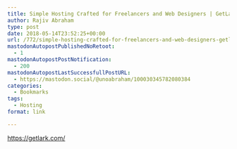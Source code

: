 ```yaml
---
title: Simple Hosting Crafted for Freelancers and Web Designers | GetLark.com
author: Rajiv Abraham
type: post
date: 2018-05-14T23:52:25+00:00
url: /772/simple-hosting-crafted-for-freelancers-and-web-designers-getlark-com/
mastodonAutopostPublishedNoRetoot:
  - 1
mastodonAutopostPostNotification:
  - 200
mastodonAutopostLastSuccessfullPostURL:
  - https://mastodon.social/@unoabraham/100030345782080384
categories:
  - Bookmarks
tags:
  - Hosting
format: link

---
```

<https://getlark.com/>
